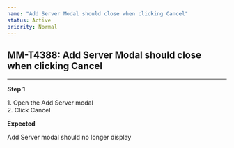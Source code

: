 ```yaml
---
name: "Add Server Modal should close when clicking Cancel"
status: Active
priority: Normal
---
```


## MM-T4388: Add Server Modal should close when clicking Cancel

---

**Step 1**

1\. Open the Add Server modal\
2\. Click Cancel

**Expected**

Add Server modal should no longer display

